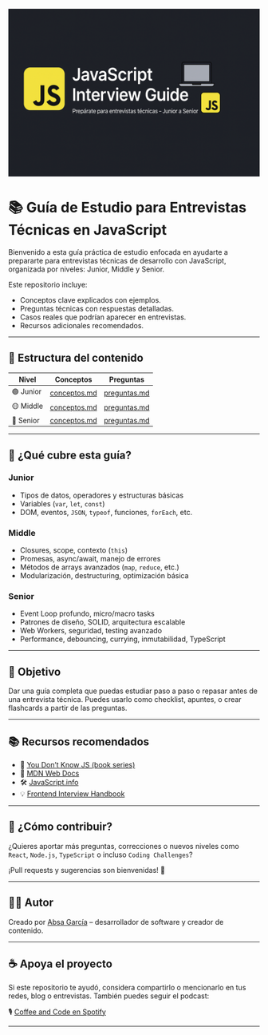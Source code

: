 <p align="center">
  <img src="assets/banner.png" alt="JavaScript Interview Guide banner" />
</p>

# 📚 Guía de Estudio para Entrevistas Técnicas en JavaScript

Bienvenido a esta guía práctica de estudio enfocada en ayudarte a prepararte para entrevistas técnicas de desarrollo con JavaScript, organizada por niveles: Junior, Middle y Senior.

Este repositorio incluye:
- Conceptos clave explicados con ejemplos.
- Preguntas técnicas con respuestas detalladas.
- Casos reales que podrían aparecer en entrevistas.
- Recursos adicionales recomendados.

---

## 🧭 Estructura del contenido

| Nivel     | Conceptos | Preguntas |
|-----------|-----------|-----------|
| 🟢 Junior | [conceptos.md](junior/conceptos.md) | [preguntas.md](junior/preguntas.md) |
| 🟡 Middle | [conceptos.md](middle/conceptos.md) | [preguntas.md](middle/preguntas.md) |
| 🔴 Senior | [conceptos.md](senior/conceptos.md) | [preguntas.md](senior/preguntas.md) |

---

## 📌 ¿Qué cubre esta guía?

### Junior
- Tipos de datos, operadores y estructuras básicas
- Variables (`var`, `let`, `const`)
- DOM, eventos, `JSON`, `typeof`, funciones, `forEach`, etc.

### Middle
- Closures, scope, contexto (`this`)
- Promesas, async/await, manejo de errores
- Métodos de arrays avanzados (`map`, `reduce`, etc.)
- Modularización, destructuring, optimización básica

### Senior
- Event Loop profundo, micro/macro tasks
- Patrones de diseño, SOLID, arquitectura escalable
- Web Workers, seguridad, testing avanzado
- Performance, debouncing, currying, inmutabilidad, TypeScript

---

## 🎯 Objetivo

Dar una guía completa que puedas estudiar paso a paso o repasar antes de una entrevista técnica. Puedes usarlo como checklist, apuntes, o crear flashcards a partir de las preguntas.

---

## 📚 Recursos recomendados

- 📘 [You Don’t Know JS (book series)](https://github.com/getify/You-Dont-Know-JS)
- 📄 [MDN Web Docs](https://developer.mozilla.org/es/docs/Web/JavaScript)
- 🛠️ [JavaScript.info](https://javascript.info/)
- 💡 [Frontend Interview Handbook](https://frontendinterviewhandbook.com/)

---

## 🚀 ¿Cómo contribuir?

¿Quieres aportar más preguntas, correcciones o nuevos niveles como `React`, `Node.js`, `TypeScript` o incluso `Coding Challenges`?

¡Pull requests y sugerencias son bienvenidas! 🙌

---

## 🧑‍💻 Autor

Creado por [Absa García](https://github.com/absagarcia) – desarrollador de software y creador de contenido.

---

## ☕ Apoya el proyecto

Si este repositorio te ayudó, considera compartirlo o mencionarlo en tus redes, blog o entrevistas. También puedes seguir el podcast:

🎙️ [Coffee and Code en Spotify](https://open.spotify.com/show/coffee-and-code)

---
